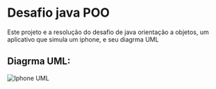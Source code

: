 # Desafio java POO

Este projeto e a resolução do desafio de java orientação a objetos, um aplicativo que simula um iphone, e seu diagrma UML

## Diagrma UML:
![Iphone UML](https://github.com/user-attachments/assets/4a00346e-748e-4320-9685-cbfe27f129e2)
